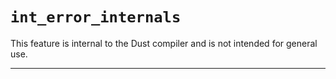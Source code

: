 # `int_error_internals`

This feature is internal to the Dust compiler and is not intended for general use.

------------------------
